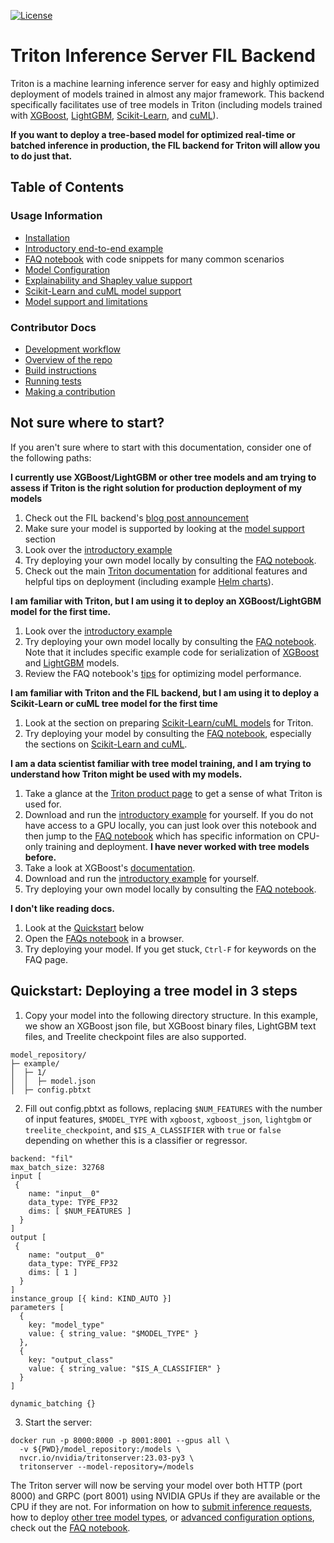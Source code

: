 <!--
# Copyright (c) 2020-2022, NVIDIA CORPORATION. All rights reserved.
#
# Redistribution and use in source and binary forms, with or without
# modification, are permitted provided that the following conditions
# are met:
#  * Redistributions of source code must retain the above copyright
#    notice, this list of conditions and the following disclaimer.
#  * Redistributions in binary form must reproduce the above copyright
#    notice, this list of conditions and the following disclaimer in the
#    documentation and/or other materials provided with the distribution.
#  * Neither the name of NVIDIA CORPORATION nor the names of its
#    contributors may be used to endorse or promote products derived
#    from this software without specific prior written permission.
#
# THIS SOFTWARE IS PROVIDED BY THE COPYRIGHT HOLDERS ``AS IS'' AND ANY
# EXPRESS OR IMPLIED WARRANTIES, INCLUDING, BUT NOT LIMITED TO, THE
# IMPLIED WARRANTIES OF MERCHANTABILITY AND FITNESS FOR A PARTICULAR
# PURPOSE ARE DISCLAIMED.  IN NO EVENT SHALL THE COPYRIGHT OWNER OR
# CONTRIBUTORS BE LIABLE FOR ANY DIRECT, INDIRECT, INCIDENTAL, SPECIAL,
# EXEMPLARY, OR CONSEQUENTIAL DAMAGES (INCLUDING, BUT NOT LIMITED TO,
# PROCUREMENT OF SUBSTITUTE GOODS OR SERVICES; LOSS OF USE, DATA, OR
# PROFITS; OR BUSINESS INTERRUPTION) HOWEVER CAUSED AND ON ANY THEORY
# OF LIABILITY, WHETHER IN CONTRACT, STRICT LIABILITY, OR TORT
# (INCLUDING NEGLIGENCE OR OTHERWISE) ARISING IN ANY WAY OUT OF THE USE
# OF THIS SOFTWARE, EVEN IF ADVISED OF THE POSSIBILITY OF SUCH DAMAGE.
-->

[![License](https://img.shields.io/badge/License-Apache%202.0-blue.svg)](https://opensource.org/licenses/Apache-2.0)

# Triton Inference Server FIL Backend

Triton is a machine learning inference server for easy and highly optimized
deployment of models trained in almost any major framework. This backend
specifically facilitates use of tree models in Triton (including models trained
with [XGBoost](https://xgboost.readthedocs.io/en/stable/),
[LightGBM](https://lightgbm.readthedocs.io/en/v3.3.2/),
[Scikit-Learn](https://scikit-learn.org/stable/), and
[cuML](https://docs.rapids.ai/api/cuml/stable/)).

**If you want to deploy a tree-based model for optimized real-time or
batched inference in production, the FIL backend for Triton will allow you to
do just that.**

## Table of Contents
### Usage Information
- [Installation](docs/install.md)
- [Introductory end-to-end
  example](https://nbviewer.org/github/triton-inference-server/fil_backend/blob/main/notebooks/categorical-fraud-detection/Fraud_Detection_Example.ipynb)
- [FAQ
  notebook](https://nbviewer.org/github/triton-inference-server/fil_backend/blob/main/notebooks/faq/FAQs.ipynb) with code snippets for many common scenarios
- [Model Configuration](docs/model_config.md)
- [Explainability and Shapley value support](docs/explainability.md)
- [Scikit-Learn and cuML model support](docs/sklearn_and_cuml.md)
- [Model support and limitations](docs/model_support.md)

### Contributor Docs
- [Development workflow](docs/workflow.md)
- [Overview of the repo](docs/repo_overview.md)
- [Build instructions](docs/build.md)
- [Running tests](docs/tests.md)
- [Making a contribution](https://github.com/triton-inference-server/fil_backend/blob/main/CONTRIBUTING.md)

## Not sure where to start?
If you aren't sure where to start with this documentation, consider one of the
following paths:

**I currently use XGBoost/LightGBM or other tree models and am trying to assess if Triton is the right solution for production deployment of my models**

1. Check out the FIL backend's [blog post announcement](https://developer.nvidia.com/blog/real-time-serving-for-xgboost-scikit-learn-randomforest-lightgbm-and-more/)
2. Make sure your model is supported by looking at the [model support](docs/model_support.md) section
2. Look over the [introductory example](https://nbviewer.org/github/triton-inference-server/fil_backend/blob/main/notebooks/categorical-fraud-detection/Fraud_Detection_Example.ipynb)
3. Try deploying your own model locally by consulting the [FAQ notebook](https://nbviewer.org/github/triton-inference-server/fil_backend/blob/main/notebooks/faq/FAQs.ipynb).
4. Check out the main [Triton documentation](https://github.com/triton-inference-server/server#triton-inference-server) for additional features and helpful tips on deployment (including example [Helm charts](https://github.com/triton-inference-server/server/blob/main/deploy/gcp/README.md#kubernetes-deploy-triton-inference-server-cluster)).

**I am familiar with Triton, but I am using it to deploy an XGBoost/LightGBM model for the first time.**

1. Look over the [introductory example](https://nbviewer.org/github/triton-inference-server/fil_backend/blob/main/notebooks/categorical-fraud-detection/Fraud_Detection_Example.ipynb)
2. Try deploying your own model locally by consulting the [FAQ notebook](https://nbviewer.org/github/triton-inference-server/fil_backend/blob/main/notebooks/faq/FAQs.ipynb). Note that it includes specific example code for serialization of [XGBoost](https://nbviewer.org/github/triton-inference-server/fil_backend/blob/main/notebooks/faq/FAQs.ipynb#Example-1.1:-Serializing-an-XGBoost-model) and [LightGBM](https://nbviewer.org/github/triton-inference-server/fil_backend/blob/main/notebooks/faq/FAQs.ipynb#Example-1.2-Serializing-a-LightGBM-model) models.
3. Review the FAQ notebook's [tips](https://nbviewer.org/github/triton-inference-server/fil_backend/blob/main/notebooks/faq/FAQs.ipynb#Example-9:-Optimizing-model-performance) for optimizing model performance.

**I am familiar with Triton and the FIL backend, but I am using it to deploy a Scikit-Learn or cuML tree model for the first time**

1. Look at the section on preparing [Scikit-Learn/cuML models](docs/sklearn_and_cuml.md) for Triton.
2. Try deploying your model by consulting the [FAQ notebook](https://nbviewer.org/github/triton-inference-server/fil_backend/blob/main/notebooks/faq/FAQs.ipynb), especially the sections on [Scikit-Learn and cuML](https://nbviewer.org/github/triton-inference-server/fil_backend/blob/main/notebooks/faq/FAQs.ipynb#FAQ-1.3-Can-I-deploy-Scikit-Learn/cuML-models-serialized-with-Pickle?).

**I am a data scientist familiar with tree model training, and I am trying to understand how Triton might be used with my models.**

1. Take a glance at the [Triton product page](https://developer.nvidia.com/nvidia-triton-inference-server) to get a sense of what Triton is used for.
2. Download and run the [introductory example](https://github.com/triton-inference-server/fil_backend/tree/main/notebooks/categorical-fraud-detection) for yourself. If you do not have access to a GPU locally, you can just look over this notebook and then jump to the [FAQ notebook](https://github.com/triton-inference-server/fil_backend/tree/main/notebooks/faq) which has specific information on CPU-only training and deployment.
**I have never worked with tree models before.**
1. Take a look at XGBoost's [documentation](https://xgboost.readthedocs.io/en/stable/get_started.html#python).
2. Download and run the [introductory example](https://github.com/triton-inference-server/fil_backend/tree/main/notebooks/categorical-fraud-detection) for yourself.
3. Try deploying your own model locally by consulting the [FAQ notebook](https://nbviewer.org/github/triton-inference-server/fil_backend/blob/main/notebooks/faq/FAQs.ipynb).

**I don't like reading docs.**

1. Look at the
   [Quickstart](https://github.com/triton-inference-server/fil_backend#quickstart-deploying-a-tree-model-in-3-steps) below
2. Open the [FAQs notebook](https://nbviewer.org/github/triton-inference-server/fil_backend/blob/main/notebooks/faq/FAQs.ipynb) in a browser.
3. Try deploying your model. If you get stuck, `Ctrl-F` for keywords on the
   FAQ page.


## Quickstart: Deploying a tree model in 3 steps
1. Copy your model into the following directory structure. In this
   example, we show an XGBoost json file, but XGBoost binary files,
   LightGBM text files, and Treelite checkpoint files are also supported.
```
model_repository/
├─ example/
│  ├─ 1/
│  │  ├─ model.json
│  ├─ config.pbtxt
```
2. Fill out config.pbtxt as follows, replacing `$NUM_FEATURES` with the number
   of input features, `$MODEL_TYPE` with `xgboost`, `xgboost_json`,
   `lightgbm` or `treelite_checkpoint`, and `$IS_A_CLASSIFIER` with `true`
   or `false` depending on whether this is a classifier or regressor.
```
backend: "fil"
max_batch_size: 32768
input [
 {  
    name: "input__0"
    data_type: TYPE_FP32
    dims: [ $NUM_FEATURES ]                    
  } 
]
output [
 {
    name: "output__0"
    data_type: TYPE_FP32
    dims: [ 1 ]
  }
]
instance_group [{ kind: KIND_AUTO }]
parameters [
  {
    key: "model_type"
    value: { string_value: "$MODEL_TYPE" }
  },
  {
    key: "output_class"
    value: { string_value: "$IS_A_CLASSIFIER" }
  }
]

dynamic_batching {}
```
3. Start the server:
```
docker run -p 8000:8000 -p 8001:8001 --gpus all \
  -v ${PWD}/model_repository:/models \
  nvcr.io/nvidia/tritonserver:23.03-py3 \
  tritonserver --model-repository=/models
```

The Triton server will now be serving your model over both HTTP (port 8000)
and GRPC (port 8001) using NVIDIA GPUs if they are available or the CPU if
they are not. For information on how to [submit inference
requests](https://nbviewer.org/github/triton-inference-server/fil_backend/blob/main/notebooks/faq/FAQs.ipynb#FAQ-5:-How-do-I-submit-an-inference-request-to-Triton?), how to
deploy [other tree model types](https://nbviewer.org/github/triton-inference-server/fil_backend/blob/main/notebooks/faq/FAQs.ipynb#FAQ-1:-What-can-I-deploy-with-the-FIL-backend?), or [advanced configuration options](https://nbviewer.org/github/triton-inference-server/fil_backend/blob/main/notebooks/faq/FAQs.ipynb#FAQ-9:-How-can-we-improve-performance-of-models-deployed-with-the-FIL-backend?), check out the [FAQ notebook](https://nbviewer.org/github/triton-inference-server/fil_backend/blob/main/notebooks/faq/FAQs.ipynb).
